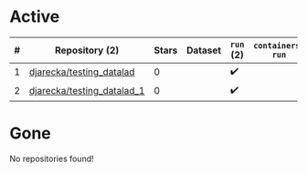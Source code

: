 # Active
| # | Repository (2) | Stars | Dataset | `run` (2) | `containers-run` |
| --- | --- | --- | --- | --- | --- |
| 1 | [djarecka/testing_datalad](https://github.com/djarecka/testing_datalad) | 0 |  | :heavy_check_mark: |  |
| 2 | [djarecka/testing_datalad_1](https://github.com/djarecka/testing_datalad_1) | 0 |  | :heavy_check_mark: |  |

# Gone
No repositories found!
